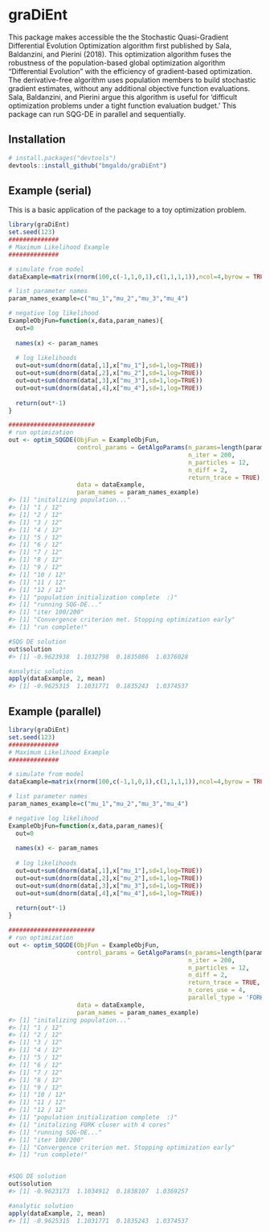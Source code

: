 
<!-- README.md is generated from README.Rmd. Please edit that file -->

# graDiEnt

<!-- badges: start -->

<!-- badges: end -->

This package makes accessible the the Stochastic Quasi-Gradient
Differential Evolution Optimization algorithm first published by Sala,
Baldanzini, and Pierini (2018). This optimization algorithm fuses the
robustness of the population-based global optimization algorithm
“Differential Evolution” with the efficiency of gradient-based
optimization. The derivative-free algorithm uses population members to
build stochastic gradient estimates, without any additional objective
function evaluations. Sala, Baldanzini, and Pierini argue this algorithm
is useful for ‘difficult optimization problems under a tight function
evaluation budget.’ This package can run SQG-DE in parallel and
sequentially.

## Installation

<!-- You can install the released version of graDiEnt from [CRAN](https://CRAN.R-project.org) with: -->

<!-- ``` r -->

<!-- install.packages("graDiEnt") -->

<!-- ``` -->

<!-- And the development version from [GitHub](https://github.com/) with: -->

``` r
# install.packages("devtools")
devtools::install_github("bmgaldo/graDiEnt")
```

## Example (serial)

This is a basic application of the package to a toy optimization
problem.

``` r
library(graDiEnt)
set.seed(123)
##############
# Maximum Likelihood Example
##############

# simulate from model
dataExample=matrix(rnorm(100,c(-1,1,0,1),c(1,1,1,1)),ncol=4,byrow = TRUE)

# list parameter names
param_names_example=c("mu_1","mu_2","mu_3","mu_4")

# negative log likelihood
ExampleObjFun=function(x,data,param_names){
  out=0
  
  names(x) <- param_names
  
  # log likelihoods
  out=out+sum(dnorm(data[,1],x["mu_1"],sd=1,log=TRUE))
  out=out+sum(dnorm(data[,2],x["mu_2"],sd=1,log=TRUE))
  out=out+sum(dnorm(data[,3],x["mu_3"],sd=1,log=TRUE))
  out=out+sum(dnorm(data[,4],x["mu_4"],sd=1,log=TRUE))
  
  return(out*-1)
}

########################
# run optimization
out <- optim_SQGDE(ObjFun = ExampleObjFun,
                   control_params = GetAlgoParams(n_params=length(param_names_example),
                                                  n_iter = 200,
                                                  n_particles = 12,
                                                  n_diff = 2,
                                                  return_trace = TRUE),
                   data = dataExample,
                   param_names = param_names_example)
#> [1] "initalizing population..."
#> [1] "1 / 12"
#> [1] "2 / 12"
#> [1] "3 / 12"
#> [1] "4 / 12"
#> [1] "5 / 12"
#> [1] "6 / 12"
#> [1] "7 / 12"
#> [1] "8 / 12"
#> [1] "9 / 12"
#> [1] "10 / 12"
#> [1] "11 / 12"
#> [1] "12 / 12"
#> [1] "population initialization complete  :)"
#> [1] "running SQG-DE..."
#> [1] "iter 100/200"
#> [1] "Convergence criterion met. Stopping optimization early"
#> [1] "run complete!"

#SQG DE solution
out$solution
#> [1] -0.9623938  1.1032798  0.1835086  1.0376028

#analytic solution
apply(dataExample, 2, mean)
#> [1] -0.9625315  1.1031771  0.1835243  1.0374537
```

## Example (parallel)

``` r
library(graDiEnt)
set.seed(123)
##############
# Maximum Likelihood Example
##############

# simulate from model
dataExample=matrix(rnorm(100,c(-1,1,0,1),c(1,1,1,1)),ncol=4,byrow = TRUE)

# list parameter names
param_names_example=c("mu_1","mu_2","mu_3","mu_4")

# negative log likelihood
ExampleObjFun=function(x,data,param_names){
  out=0
  
  names(x) <- param_names
  
  # log likelihoods
  out=out+sum(dnorm(data[,1],x["mu_1"],sd=1,log=TRUE))
  out=out+sum(dnorm(data[,2],x["mu_2"],sd=1,log=TRUE))
  out=out+sum(dnorm(data[,3],x["mu_3"],sd=1,log=TRUE))
  out=out+sum(dnorm(data[,4],x["mu_4"],sd=1,log=TRUE))
  
  return(out*-1)
}

########################
# run optimization
out <- optim_SQGDE(ObjFun = ExampleObjFun,
                   control_params = GetAlgoParams(n_params=length(param_names_example),
                                                  n_iter = 200,
                                                  n_particles = 12,
                                                  n_diff = 2,
                                                  return_trace = TRUE,
                                                  n_cores_use = 4,
                                                  parallel_type = 'FORK'),
                   data = dataExample,
                   param_names = param_names_example)
#> [1] "initalizing population..."
#> [1] "1 / 12"
#> [1] "2 / 12"
#> [1] "3 / 12"
#> [1] "4 / 12"
#> [1] "5 / 12"
#> [1] "6 / 12"
#> [1] "7 / 12"
#> [1] "8 / 12"
#> [1] "9 / 12"
#> [1] "10 / 12"
#> [1] "11 / 12"
#> [1] "12 / 12"
#> [1] "population initialization complete  :)"
#> [1] "initalizing FORK cluser with 4 cores"
#> [1] "running SQG-DE..."
#> [1] "iter 100/200"
#> [1] "Convergence criterion met. Stopping optimization early"
#> [1] "run complete!"


#SQG DE solution
out$solution
#> [1] -0.9623173  1.1034912  0.1838107  1.0369257

#analytic solution
apply(dataExample, 2, mean)
#> [1] -0.9625315  1.1031771  0.1835243  1.0374537
```

